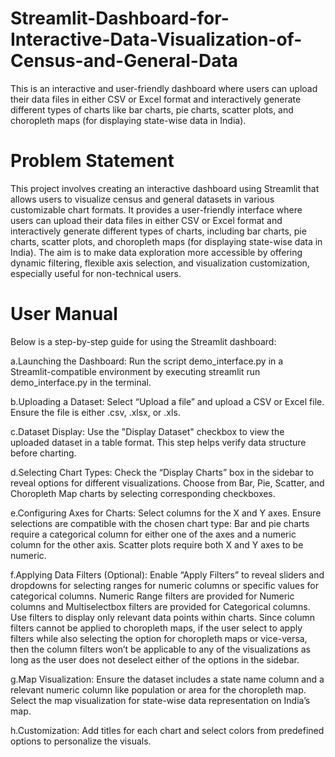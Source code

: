 # Streamlit-Dashboard-for-Interactive-Data-Visualization-of-Census-and-General-Data
This is an interactive and user-friendly dashboard where users can upload their data files in either CSV or Excel format and interactively generate different types of charts like bar charts, pie charts, scatter plots, and choropleth maps (for displaying state-wise data in India).

# Problem   Statement

This project involves creating an interactive dashboard using Streamlit that allows users to visualize census and general datasets in various customizable chart formats. It provides a user-friendly interface where users can upload their data files in either CSV or Excel format and interactively generate different types of charts, including bar charts, pie charts, scatter plots, and choropleth maps (for displaying state-wise data in India). The aim is to make data exploration more accessible by offering dynamic filtering, flexible axis selection, and visualization customization, especially useful for non-technical users.



# User Manual

Below is a step-by-step guide for using the Streamlit dashboard:

  a.Launching the Dashboard:
    Run the script demo_interface.py in a Streamlit-compatible environment by executing streamlit run demo_interface.py in the terminal. 
  
  b.Uploading a Dataset:
    Select “Upload a file” and upload a CSV or Excel file. Ensure the file is either .csv, .xlsx, or .xls.
    
  c.Dataset Display:
    Use the "Display Dataset" checkbox to view the uploaded dataset in a table format. This step 	helps verify data    structure before charting.
  
  
  d.Selecting Chart Types:
    Check the “Display Charts” box in the sidebar to reveal options for different visualizations.
    Choose from Bar, Pie, Scatter, and Choropleth Map charts by selecting corresponding checkboxes.

  
  e.Configuring Axes for Charts:
    Select columns for the X and Y axes. Ensure selections are compatible with the chosen chart type:
    Bar and pie charts require a categorical column for either one of the axes and a  numeric column for the other axis.
    Scatter plots require both X and Y axes to be numeric.
  
  
  f.Applying Data Filters (Optional):
    Enable “Apply Filters” to reveal sliders and dropdowns for selecting ranges for numeric columns or specific values for       categorical columns.
    Numeric Range filters are provided for Numeric columns and Multiselectbox filters are provided for Categorical columns.
    Use filters to display only relevant data points within charts.
    Since column filters cannot be applied to choropleth maps, if the user select to apply filters while also selecting the     option for choropleth maps or vice-versa, then the column filters won’t be applicable to any of the visualizations as     long  as the user does not deselect either of the options in the sidebar.  
  
  
  g.Map Visualization:
    Ensure the dataset includes a state name column and a relevant numeric column like population or area for the choropleth map.
    Select the map visualization for state-wise data representation on India’s map.
  
  h.Customization:
    Add titles for each chart and select colors from predefined options to personalize the visuals.
  



